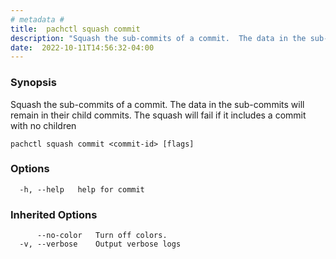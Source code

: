 ```yaml
---
# metadata # 
title:  pachctl squash commit
description: "Squash the sub-commits of a commit.  The data in the sub-commits will remain in their child commits.\nThe squash will fail if it includes a commit with no children"
date:  2022-10-11T14:56:32-04:00
---
```


### Synopsis

Squash the sub-commits of a commit.  The data in the sub-commits will remain in their child commits.
The squash will fail if it includes a commit with no children

```
pachctl squash commit <commit-id> [flags]
```

### Options

```
  -h, --help   help for commit
```

### Inherited Options

```
      --no-color   Turn off colors.
  -v, --verbose    Output verbose logs
```

